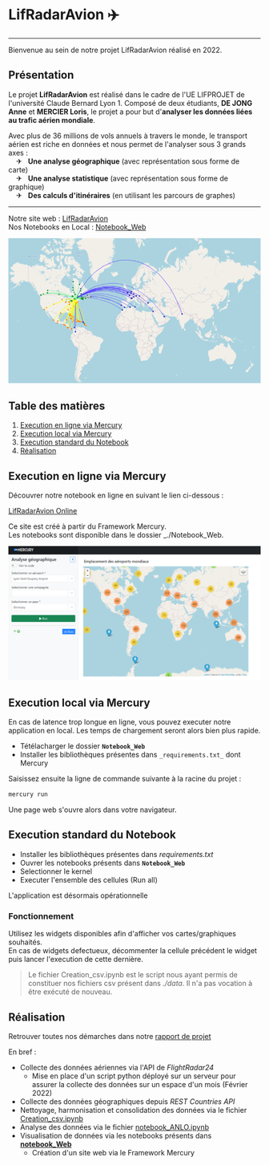 # LifRadarAvion ✈️
***
Bienvenue au sein de notre projet LifRadarAvion réalisé en 2022.  

## Présentation
Le projet **LifRadarAvion** est réalisé dans le cadre de l'UE LIFPROJET de l'université 
Claude Bernard Lyon 1. Composé de deux étudiants, **DE JONG Anne** et **MERCIER Loris**, le
projet a pour but d'**analyser les données liées au trafic aérien mondiale**.

Avec plus de 36 millions de vols annuels à travers le monde, le transport aérien
est riche en données et nous permet de l'analyser sous 3 grands axes :  
&nbsp;&nbsp;&nbsp; ✈&nbsp;&nbsp; **Une analyse géographique** (avec représentation sous forme de carte)  
&nbsp;&nbsp;&nbsp; ✈&nbsp;&nbsp; **Une analyse statistique** (avec représentation sous forme de graphique)  
&nbsp;&nbsp;&nbsp; ✈&nbsp;&nbsp; **Des calculs d'itinéraires** (en utilisant les parcours de graphes) 

___
Notre site web : [LifRadarAvion](https://radaravion.runmercury.com/)  
Nos Notebooks en Local : [Notebook_Web](./Notebook_Web)

![Alt text](./ImageMap.png "Carte de connexion : Liaisons aériennes depuis Montréal")


## Table des matières
1. [Execution en ligne via Mercury](#execution-en-ligne-via-mercury)
2. [Execution local via Mercury](#execution-local-via-mercury)
3. [Execution standard du Notebook](#execution-standard-du-notebook)
4. [Réalisation](#réalisation)

## Execution en ligne via Mercury
Découvrer notre notebook en ligne en suivant le lien ci-dessous :  

[LifRadarAvion Online ](https://radaravion.runmercury.com/)

Ce site est créé à partir du Framework Mercury.   
Les notebooks sont disponible dans le dossier _./Notebook_Web.

![Capture d'écran Site Web](./data/capture_mercury.png)

## Execution local via Mercury
En cas de latence trop longue en ligne, vous pouvez executer notre application en local. Les temps de chargement seront alors bien plus rapide.

- Tétélacharger le dossier **```Notebook_Web```**
- Installer les bibliothèques présentes dans ```_requirements.txt_``` dont Mercury

Saisissez ensuite la ligne de commande suivante à la racine du projet :

```bash
mercury run
```
Une page web s'ouvre alors dans votre navigateur.


## Execution standard du Notebook
- Installer les bibliothèques présentes dans _requirements.txt_
- Ouvrer les notebooks présents dans **```Notebook_Web```**
- Selectionner le kernel
- Executer l'ensemble des cellules (Run all)

L'application est désormais opérationnelle

### Fonctionnement
Utilisez les widgets disponibles afin d'afficher vos cartes/graphiques souhaités.  
En cas de widgets defectueux, décommenter la cellule précédent le widget puis lancer l'execution de cette dernière.  

> Le fichier Creation_csv.ipynb est le script nous ayant permis de constituer nos fichiers csv présent dans _./data_. Il n'a pas vocation à être exécuté de nouveau.

## Réalisation
Retrouver toutes nos démarches dans notre [rapport de projet](Rapport_de_projet_ANLO.pdf)  

En bref :
- Collecte des données aériennes via l'API de _FlightRadar24_
    - Mise en place d'un script python déployé sur un serveur pour assurer la collecte des données sur un espace d'un mois (Février 2022)
- Collecte des données géographiques depuis _REST Countries API_
- Nettoyage, harmonisation et consolidation des données via le fichier [Creation_csv.ipynb](./Creation_csv.ipynb)
- Analyse des données via le fichier [notebook_ANLO.ipynb](./notebook_ANLO.ipynb)
- Visualisation de données via les notebooks présents dans **[notebook_Web](./notebook_Web)**
    - Création d'un site web via le Framework Mercury
